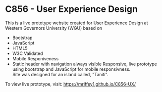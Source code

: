 # C856 - User Experience Design</br>

This is a live prototype website created for User Experience Design at Western Governors University (WGU) based on  
* Bootstrap
* JavaScript
* HTML5
* W3C Validated
* Mobile Responiveness
* Static header with navigation always visible
Responsive, live prototype using bootstrap and JavaScript for mobile responsivness. </br>
Site was designed for an island called, "Taniti". 

To view live prototype, visit: https://mriffey1.github.io/C856-UX/
